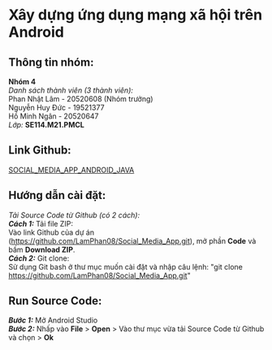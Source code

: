 # Xây dựng ứng dụng mạng xã hội trên Android 
## Thông tin nhóm:  
**Nhóm 4**  
*Danh sách thành viên (3 thành viên):*  
Phan Nhật Lâm - 20520608 (Nhóm trưởng)  
Nguyễn Huy Đức - 19521377  
Hồ Minh Ngân - 20520647   
*Lớp:* **SE114.M21.PMCL**   
## Link Github:  
[SOCIAL_MEDIA_APP_ANDROID_JAVA](https://github.com/LamPhan08/Social_Media_App.git)
## Hướng dẫn cài đặt:
*Tải Source Code từ Github (có 2 cách):*   
***Cách 1:*** Tải file ZIP:  
Vào link Github của dự án (https://github.com/LamPhan08/Social_Media_App.git), mở phần **Code** và bấm **Download ZIP**.  
***Cách 2:*** Git clone:  
Sử dụng Git bash ở thư mục muốn cài đặt và nhập câu lệnh: "git clone https://github.com/LamPhan08/Social_Media_App.git"
## Run Source Code:   
***Bước 1:*** Mở Android Studio  
***Bước 2:*** Nhấp vào **File** > **Open** > Vào thư mục vừa tải Source Code từ Github và chọn > **Ok**

